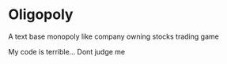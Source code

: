 # Oligopoly
A text base monopoly like company owning stocks trading game

My code is terrible...
Dont judge me
